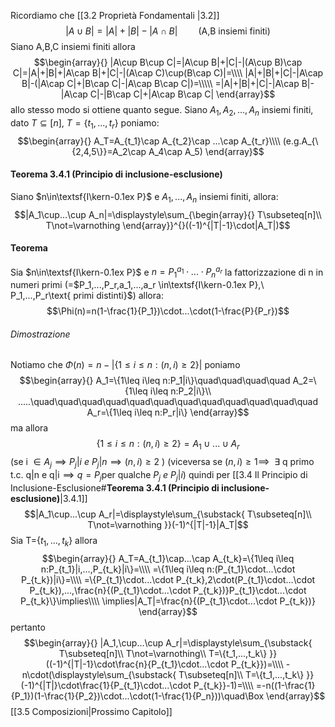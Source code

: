 Ricordiamo che [[3.2 Proprietà Fondamentali |3.2]] $$|A\cup B|=|A|+|B|-|A\cap B|\quad\quad\text{(A,B insiemi finiti)}$$
Siano A,B,C insiemi finiti allora $$\begin{array}{}
|A\cup B\cup C|=|A\cup B|+|C|-|(A\cup B)\cap C|=|A|+|B|+|A\cap B|+|C|-|(A\cap C)\cup(B\cap C)|=\\\\
|A|+|B|+|C|-|A\cap B|-(|A\cap C|+|B\cap C|-|A\cap B\cap C|)=\\\\\
=|A|+|B|+|C|-|A\cap B|-|A\cap C|-|B\cap C|+|A\cap B\cap C|
\end{array}$$
allo stesso modo si ottiene quanto segue.
Siano $A_1,A_2,...,A_n$ insiemi finiti, dato $T\subseteq[n],\ T=\{t_1,...,t_r\}$ poniamo: $$\begin{array}{}
A_T=A_{t_1}\cap A_{t_2}\cap ...\cap A_{t_r}\\\\
(e.g.A_{\{2,4,5\}}=A_2\cap A_4\cap A_5)
\end{array}$$
#### Teorema 3.4.1 (Principio di inclusione-esclusione)
Siano $n\in\textsf{I\kern-0.1ex P}$ e $A_1,...,A_n$ insiemi finiti, allora: $$|A_1\cup...\cup A_n|=\displaystyle\sum_{\begin{array}{}
	T\subseteq[n]\\
	T\not=\varnothing 
\end{array}}^{}((-1)^{|T|-1}\cdot|A_T|)$$
#### Teorema
Sia $n\in\textsf{I\kern-0.1ex P}$ e $n=P_1^{a_1}\cdot...\cdot P_n^{a_r}$ 
la fattorizzazione di n in numeri primi 
(=$P_1,...,P_r,a_1,...,a_r \in\textsf{I\kern-0.1ex P},\ P_1,...,P_r\text{ primi distinti}$) 
allora:$$\Phi(n)=n(1-\frac{1}{P_1})\cdot...\cdot(1-\frac{P}{P_r})$$
###### Dimostrazione
Notiamo che $\Phi(n)=n-|\{1\leq i\leq n:(n,i)\geq2\}|$
poniamo $$\begin{array}{}
	A_1=\{1\leq i\leq n:P_1|i\}\quad\quad\quad\quad A_2=\{1\leq i\leq n:P_2|i\}\\
	.....\quad\quad\quad\quad\quad\quad\quad\quad\quad\quad\quad\quad A_r=\{1\leq i\leq n:P_r|i\}
\end{array}$$
ma allora $$\{1\leq i\leq n:(n,i)\geq 2\}=A_1\cup...\cup A_r$$
(se i $\in A_j\implies P_j|i\ e\ P_j|n\implies(n,i)\geq 2$ )
(viceversa se $(n,i)\geq 1\implies\ \ \exists \text{ q primo t.c. q|n e q|i}\implies q=P_j\text{per qualche }P_j\ e\ P_j|i$)
quindi per [[3.4 Il Principio di Inclusione-Esclusione#**Teorema 3.4.1 (Principio di inclusione-esclusione)**|3.4.1]] $$|A_1\cup...\cup A_r|=\displaystyle\sum_{\substack{
   T\subseteq[n]\\
   T\not=\varnothing
  }}(-1)^{|T|-1}|A_T|$$
  Sia T=$\{t_1,...,t_k\}$ allora $$\begin{array}{}
  A_T=A_{t_1}\cap...\cap A_{t_k}=\{1\leq i\leq n:P_{t_1}|i,...,P_{t_k}|i\}=\\\\
  =\{1\leq i\leq n:(P_{t_1}\cdot...\cdot P_{t_k})|i\}=\\\\
  =\{P_{t_1}\cdot...\cdot P_{t_k},2\cdot(P_{t_1}\cdot...\cdot P_{t_k}),...,\frac{n}{(P_{t_1}\cdot...\cdot P_{t_k})}P_{t_1}\cdot...\cdot P_{t_k}\}\implies\\\\
  \implies|A_T|=\frac{n}{(P_{t_1}\cdot...\cdot P_{t_k})}
  \end{array}$$
pertanto  $$\begin{array}{}
|A_1,\cup...\cup A_r|=\displaystyle\sum_{\substack{
   T\subseteq[n]\\
   T\not=\varnothing\\
   T=\{t_1,...,t_k\}
  }}((-1)^{|T|-1}\cdot\frac{n}{P_{t_1}\cdot...\cdot P_{t_k}})=\\\\
  -n\cdot(\displaystyle\sum_{\substack{
   T\subseteq[n]\\
   T=\{t_1,...,t_k\}
  }}(-1)^{|T|}\cdot\frac{1}{P_{t_1}\cdot...\cdot P_{t_k}}-1)=\\\\
  =-n((1-\frac{1}{P_1})(1-\frac{1}{P_2})\cdot...\cdot(1-\frac{1}{P_n}))\quad\Box
\end{array}$$
[[3.5 Composizioni|Prossimo Capitolo]]
